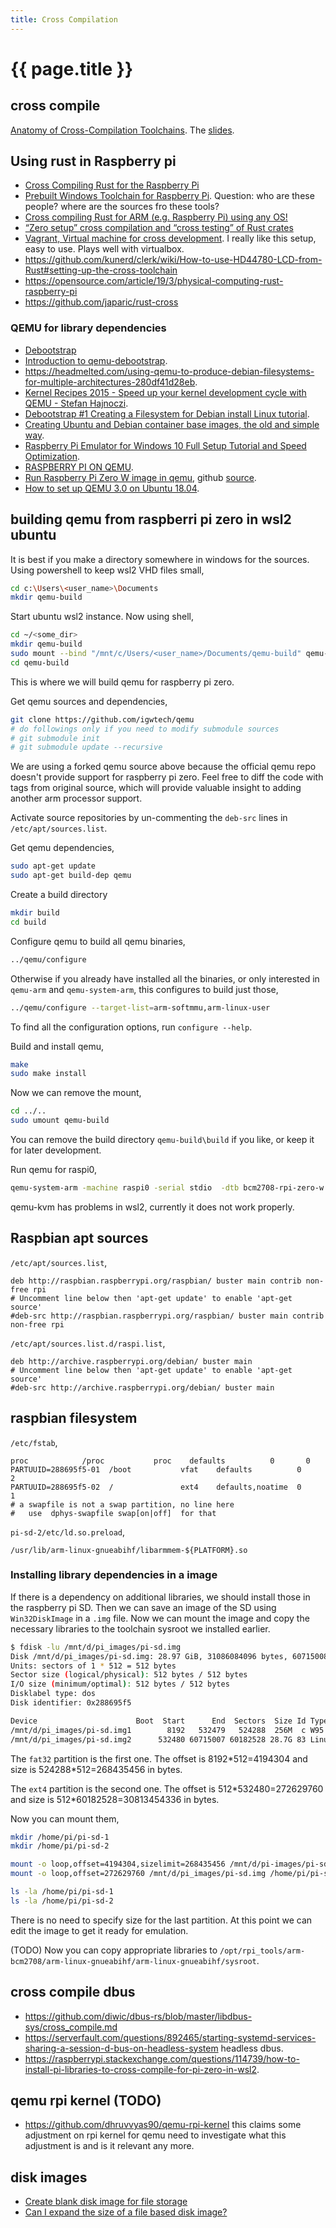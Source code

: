 ```yaml
---
title: Cross Compilation
---
```

# {{ page.title }}

## cross compile
[Anatomy of Cross-Compilation Toolchains](https://youtu.be/Pbt330zuNPc). The [slides](https://elinux.org/images/1/15/Anatomy_of_Cross-Compilation_Toolchains.pdf).

## Using rust in Raspberry pi
* [Cross Compiling Rust for the Raspberry Pi](https://chacin.dev/blog/cross-compiling-rust-for-the-raspberry-pi/)
* [Prebuilt Windows Toolchain for Raspberry Pi](https://gnutoolchains.com/raspberry/). Question: who are these people? where are the sources fro these tools?
* [Cross compiling Rust for ARM (e.g. Raspberry Pi) using any OS!](https://medium.com/@wizofe/cross-compiling-rust-for-arm-e-g-raspberry-pi-using-any-os-11711ebfc52b)
* [“Zero setup” cross compilation and “cross testing” of Rust crates](https://github.com/rust-embedded/cross)
* [Vagrant, Virtual machine for cross development](https://www.vagrantup.com/). I really like this setup, easy to use. Plays well with virtualbox.
* <https://github.com/kunerd/clerk/wiki/How-to-use-HD44780-LCD-from-Rust#setting-up-the-cross-toolchain>
* <https://opensource.com/article/19/3/physical-computing-rust-raspberry-pi>
* <https://github.com/japaric/rust-cross>

### QEMU for library dependencies
* [Debootstrap](http://linux-sunxi.org/Debootstrap)
* [Introduction to qemu-debootstrap](http://logan.tw/posts/2017/01/21/introduction-to-qemu-debootstrap/).
* <https://headmelted.com/using-qemu-to-produce-debian-filesystems-for-multiple-architectures-280df41d28eb>.
* [Kernel Recipes 2015 - Speed up your kernel development cycle with QEMU - Stefan Hajnoczi](https://youtu.be/PBY9l97-lto).
* [Debootstrap #1 Creating a Filesystem for Debian install Linux tutorial](https://youtu.be/L_r3z3402do).
* [Creating Ubuntu and Debian container base images, the old and simple way](https://youtu.be/OLFH4Ov6bJQ).
* [Raspberry Pi Emulator for Windows 10 Full Setup Tutorial and Speed Optimization](https://youtu.be/xiQX0YXYuqU).
* [RASPBERRY PI ON QEMU](https://azeria-labs.com/emulate-raspberry-pi-with-qemu/).
* [Run Raspberry Pi Zero W image in qemu](https://stackoverflow.com/questions/60127086/run-raspberry-pi-zero-w-image-in-qemu), github [source](https://github.com/igwtech/qemu).
* [How to set up QEMU 3.0 on Ubuntu 18.04](https://www.reddit.com/r/VFIO/comments/9pi2cd/how_to_set_up_qemu_30_on_ubuntu_1804/).


## building qemu from raspberri pi zero in wsl2 ubuntu
It is best if you make a directory somewhere in windows for the sources. Using powershell to keep wsl2 VHD files small,
```bash
cd c:\Users\<user_name>\Documents
mkdir qemu-build
```
Start ubuntu wsl2 instance. Now using shell, 
```bash
cd ~/<some_dir>
mkdir qemu-build
sudo mount --bind "/mnt/c/Users/<user_name>/Documents/qemu-build" qemu-build
cd qemu-build
```
This is where we will build qemu for raspberry pi zero.

Get qemu sources and dependencies,
```bash
git clone https://github.com/igwtech/qemu
# do followings only if you need to modify submodule sources
# git submodule init
# git submodule update --recursive
```
We are using a forked qemu source above because the official qemu repo doesn't provide support for raspberry pi zero. Feel free to diff the code with tags from original source, which will provide valuable insight to adding another arm processor support.

Activate source repositories by un-commenting the ``deb-src`` lines in ``/etc/apt/sources.list``.

Get qemu dependencies,
```bash
sudo apt-get update
sudo apt-get build-dep qemu
```

Create a build directory
```bash
mkdir build
cd build
```

Configure qemu to build all qemu binaries,
```bash
../qemu/configure
```

Otherwise if you already have installed all the binaries, or only interested in ``qemu-arm`` and ``qemu-system-arm``,
this configures to build just those,
```bash
../qemu/configure --target-list=arm-softmmu,arm-linux-user
```
To find all the configuration options, run ``configure --help``.

Build and install qemu,
```bash
make
sudo make install
```

Now we can remove the mount,
```bash
cd ../..
sudo umount qemu-build
``` 

You can remove the build directory ``qemu-build\build`` if you like, or keep it for later development. 

Run qemu for raspi0,
```bash
qemu-system-arm -machine raspi0 -serial stdio  -dtb bcm2708-rpi-zero-w.dtb -kernel kernel.img -append 'printk.time=0 earlycon=pl011,0x20201000 console=ttyAMA0'
```

qemu-kvm has problems in wsl2, currently it does not work properly.

## Raspbian apt sources
``/etc/apt/sources.list``,
```
deb http://raspbian.raspberrypi.org/raspbian/ buster main contrib non-free rpi
# Uncomment line below then 'apt-get update' to enable 'apt-get source'
#deb-src http://raspbian.raspberrypi.org/raspbian/ buster main contrib non-free rpi
```

``/etc/apt/sources.list.d/raspi.list``,
```
deb http://archive.raspberrypi.org/debian/ buster main
# Uncomment line below then 'apt-get update' to enable 'apt-get source'
#deb-src http://archive.raspberrypi.org/debian/ buster main
```

## raspbian filesystem

``/etc/fstab``,
```
proc            /proc           proc    defaults          0       0
PARTUUID=288695f5-01  /boot           vfat    defaults          0       2
PARTUUID=288695f5-02  /               ext4    defaults,noatime  0       1
# a swapfile is not a swap partition, no line here
#   use  dphys-swapfile swap[on|off]  for that
```

``pi-sd-2/etc/ld.so.preload``,
```
/usr/lib/arm-linux-gnueabihf/libarmmem-${PLATFORM}.so
```

### Installing library dependencies in a image
If there is a dependency on additional libraries, we should install those
in the raspberry pi SD. Then we can save an image of the SD using ``Win32DiskImage``
in a ``.img`` file. Now we can mount the image and copy the
necessary libraries to the toolchain sysroot we installed earlier.

```bash
$ fdisk -lu /mnt/d/pi_images/pi-sd.img
Disk /mnt/d/pi_images/pi-sd.img: 28.97 GiB, 31086084096 bytes, 60715008 sectors
Units: sectors of 1 * 512 = 512 bytes
Sector size (logical/physical): 512 bytes / 512 bytes
I/O size (minimum/optimal): 512 bytes / 512 bytes
Disklabel type: dos
Disk identifier: 0x288695f5

Device                      Boot  Start      End  Sectors  Size Id Type
/mnt/d/pi_images/pi-sd.img1        8192   532479   524288  256M  c W95 FAT32 (LBA)
/mnt/d/pi_images/pi-sd.img2      532480 60715007 60182528 28.7G 83 Linux
```

The ``fat32`` partition is the first one. The offset is 8192\*512=4194304 and
size is 524288\*512=268435456 in bytes.

The ``ext4`` partition is the second one. The offset is 512\*532480=272629760 and size is 512\*60182528=30813454336 in bytes.

Now you can mount them,
```bash
mkdir /home/pi/pi-sd-1
mkdir /home/pi/pi-sd-2

mount -o loop,offset=4194304,sizelimit=268435456 /mnt/d/pi-images/pi-sd.img /home/pi/pi-sd-1
mount -o loop,offset=272629760 /mnt/d/pi_images/pi-sd.img /home/pi/pi-sd-2

ls -la /home/pi/pi-sd-1
ls -la /home/pi/pi-sd-2
```
There is no need to specify size for the last partition.
At this point we can edit the image to get it ready for emulation. 

(TODO)
Now you can copy appropriate libraries to 
``/opt/rpi_tools/arm-bcm2708/arm-linux-gnueabihf/arm-linux-gnueabihf/sysroot``.

## cross compile dbus
* <https://github.com/diwic/dbus-rs/blob/master/libdbus-sys/cross_compile.md>
* <https://serverfault.com/questions/892465/starting-systemd-services-sharing-a-session-d-bus-on-headless-system> headless dbus.
* <https://raspberrypi.stackexchange.com/questions/114739/how-to-install-pi-libraries-to-cross-compile-for-pi-zero-in-wsl2>.

## qemu rpi kernel (TODO)

* <https://github.com/dhruvvyas90/qemu-rpi-kernel> this claims some adjustment on rpi kernel for qemu need to investigate what this adjustment is and is it  relevant any more.

## disk images
* [Create blank disk image for file storage](https://askubuntu.com/questions/667291/create-blank-disk-image-for-file-storage)
* [Can I expand the size of a file based disk image?](https://superuser.com/questions/693158/can-i-expand-the-size-of-a-file-based-disk-image/693162)
